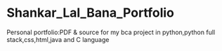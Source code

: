 # Shankar_Lal_Bana_Portfolio
Personal portfolio:PDF & source for my bca project in python,python full stack,css,html,java and C language
